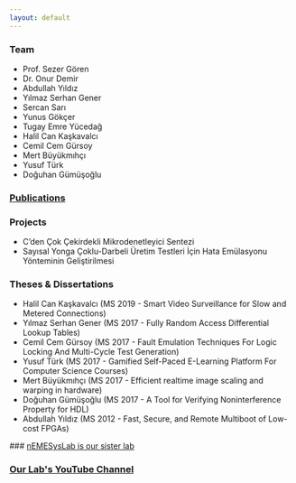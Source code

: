 ```yaml
---
layout: default
---
```


<!-- ## Welcome to RESys Lab! Site is under construction. -->

### Team

* Prof. Sezer Gören
* Dr. Onur Demir
* Abdullah Yıldız
* Yılmaz Serhan Gener
* Sercan Sarı
* Yunus Gökçer
* Tugay Emre Yücedağ
* Halil Can Kaşkavalcı
* Cemil Cem Gürsoy
* Mert Büyükmıhçı
* Yusuf Türk
* Doğuhan Gümüşoğlu

### [Publications](./publications.html)

### Projects

* C’den Çok Çekirdekli Mikrodenetleyici Sentezi
* Sayısal Yonga Çoklu-Darbeli Üretim Testleri İçin Hata Emülasyonu Yönteminin Geliştirilmesi

### Theses & Dissertations

* Halil Can Kaşkavalcı (MS 2019 - Smart Video Surveillance for Slow and Metered Connections)
* Yılmaz Serhan Gener (MS 2017 - Fully Random Access Differential Lookup Tables)
* Cemil Cem Gürsoy (MS 2017 - Fault Emulation Techniques For Logic Locking And Multi-Cycle Test Generation)
* Yusuf Türk (MS 2017 - Gamified Self-Paced E-Learning Platform For Computer Science Courses)
* Mert Büyükmıhçı (MS 2017 - Efficient realtime image scaling and warping in hardware)
* Doğuhan Gümüşoğlu (MS 2017 - A Tool for Verifying Noninterference Property for HDL)
* Abdullah Yıldız (MS 2012 - Fast, Secure, and Remote Multiboot of Low-cost FPGAs)

### [nEMESysLab is our sister lab](http://www.ugurdag.com/nemesyslab.html)

### [Our Lab's YouTube Channel](https://www.youtube.com/user/RESysLab)
